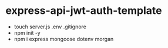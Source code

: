 # express-api-jwt-auth-template

- touch server.js .env .gitignore
- npm init -y
- npm i express mongoose dotenv morgan


